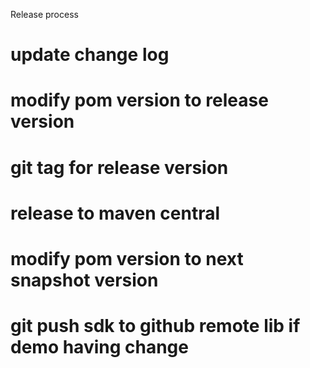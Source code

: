 Release process

# update change log
# modify pom version to release version
# git tag for release version
# release to maven central
# modify pom version to next snapshot version
# git push sdk to github remote lib if demo having change
